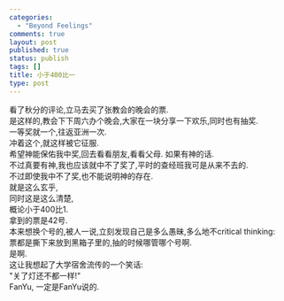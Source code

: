 ```yaml
--- 
categories: 
  - "Beyond Feelings"
comments: true
layout: post
published: true
status: publish
tags: []
title: 小于400比一
type: post
---
```

<div id="msgcns!5F971C000415D85F!636" class="bvMsg">
<div>看了秋分的评论,立马去买了张教会的晚会的票.</div>
<div>是这样的,教会下下周六办个晚会,大家在一块分享一下欢乐,同时也有抽奖.</div>
<div>一等奖就一个,往返亚洲一次.</div>
<div>冲着这个,就这样被它征服.</div>
<div>希望神能保佑我中奖,回去看看朋友,看看父母. 如果有神的话.</div>
<div>不过真要有神,我也应该就中不了奖了,平时的查经班我可是从来不去的.</div>
<div>不过即使我中不了奖,也不能说明神的存在.</div>
<div>就是这么玄乎,</div>
<div>同时这是这么清楚,</div>
<div>概论小于400比1.</div>
<div>拿到的票是42号.</div>
<div>本来想换个号的,被人一说,立刻发现自己是多么愚昧,多么地不critical thinking:</div>
<div>票都是撕下来放到黑箱子里的,抽的时候哪管哪个号啊.</div>
<div>是啊.</div>
<div>这让我想起了大学宿舍流传的一个笑话:</div>
<div>"关了灯还不都一样!"</div>
<div>FanYu, 一定是FanYu说的.</div>
</div>
